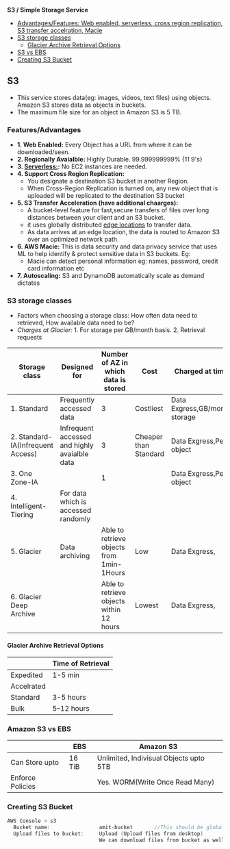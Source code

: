 **S3 / Simple Storage Service**
- [Advantages/Features: Web enabled, serverless, cross region replication, S3 transfer accelration, Macie](#f)
- [S3 storage classes](#sc)
  - [Glacier Archive Retrieval Options](#ro)
- [S3 vs EBS](#vs)
- [Creating S3 Bucket](#c)


## S3
- This service stores data(eg: images, videos, text files) using objects. Amazon S3 stores data as objects in buckets.
- The maximum file size for an object in Amazon S3 is 5 TB.

<a name=f></a>
### Features/Advantages
- **1. Web Enabled:** Every Object has a URL from where it can be downloaded/seen.
- **2. Regionally Avaialble:** Highly Durable. 99.999999999% {11 9's}
- **3. [Serverless:](/System-Design/Concepts/AWS/compute/Lambda):** No EC2 instances are needed.
- **4. Support Cross Region Replication:**
  - You designate a destination S3 bucket in another Region.
  - When Cross-Region Replication is turned on, any new object that is uploaded will be replicated to the destination S3 bucket
- **5. S3 Transfer Acceleration (have additional chaarges):**
  - A bucket-level feature for fast,secure transfers of files over long distances between your client and an S3 bucket.
  - it uses globally distributed [edge locations](/System-Design/Concepts/AWS/Terms#el) to transfer data.
  - As data arrives at an edge location, the data is routed to Amazon S3 over an optimized network path.
- **6. AWS Macie:** This is data security and data privacy service that uses ML to help identify & protect sensitive data in S3 buckets. Eg:
  - Macie can detect personal information eg: names, password, credit card information etc
- **7. Autoscaling:** S3 and DynamoDB automatically scale as demand dictates

<a name=sc></a>
### S3 storage classes
- Factors when choosing a storage class: How often data need to retrieved, How available data need to be?
- _Charges at Glacier:_ 1. For storage per GB/month basis. 2. Retrieval requests

|Storage class|Designed for|Number of AZ in which data is stored|Cost|Charged at time|
|---|---|---|---|---|
|1. Standard|Frequently accessed data|3|Costliest|Data Exgress,GB/month storage|
|2. Standard-IA(Infrequent Access)|Infrequent accessed and highly avaialble data|3|Cheaper than Standard|Data Exgress,Per object|
|3. One Zone-IA||1||Data Exgress,Per object|
|4. Intelligent-Tiering|For data which is accessed randomly||||
|5. Glacier|Data archiving|Able to retrieve objects from 1min-1Hours|Low|Data Exgress,|
|6. Glacier Deep Archive||Able to retrieve objects within 12 hours|Lowest|Data Exgress,|

<a name=ro></a>
#### Glacier Archive Retrieval Options
||Time of Retrieval|
|---|---|
|Expedited|1-5 min|
|Accelrated||
|Standard|3-5 hours|
|Bulk|5–12 hours|

<a name=vs></a>
### Amazon S3 vs EBS

|| EBS | Amazon S3 |
|---|---|---|
|Can Store upto|16 TiB|Unlimited, Indivisual Objects upto 5TB|
|Enforce Policies||Yes. WORM(Write Once Read Many)|

<a name=c></a>
### Creating S3 Bucket
```c
AWS Console > s3
  Bucket name:                amit-bucket       //This should be globally unique
  Upload files to bucket:     Upload (Upload files from desktop)
                              We can download files from bucket as well.
```
